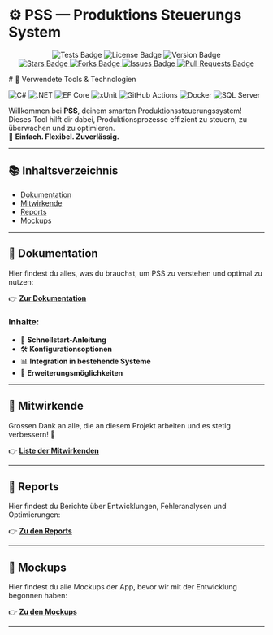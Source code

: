 # ⚙️ **PSS — Produktions Steuerungs System**

<p align="center">
    <!-- Other Badges -->
  <img src="https://github.com/Kush-Srigiri/PSS/actions/workflows/dotnet-test.yml/badge.svg" alt="Tests Badge"/>
  <img src="https://img.shields.io/badge/license-MIT-blue" alt="License Badge"/>
  <img src="https://img.shields.io/badge/version-1.0.0-brightgreen" alt="Version Badge"/>
  <br/>
  <!-- GitHub Badges -->
  <a href="https://github.com/Kush-Srigiri/PSS" target="_blank">
    <img src="https://img.shields.io/github/stars/Kush-Srigiri/PSS?style=normal" alt="Stars Badge"/>
  </a>
  <a href="https://github.com/Kush-Srigiri/PSS/network/members" target="_blank">
    <img src="https://img.shields.io/github/forks/Kush-Srigiri/PSS?style=normal" alt="Forks Badge"/>
  </a>
  <a href="https://github.com/Kush-Srigiri/PSS/issues" target="_blank">
    <img src="https://img.shields.io/github/issues/Kush-Srigiri/PSS" alt="Issues Badge"/>
  </a>
  <a href="https://github.com/Kush-Srigiri/PSS/pulls" target="_blank">
    <img src="https://img.shields.io/github/issues-pr/Kush-Srigiri/PSS" alt="Pull Requests Badge"/>
  </a>

  

</p>
# 🚀 Verwendete Tools & Technologien

![C#](https://img.shields.io/badge/-C%23-239120?style=for-the-badge&logo=c-sharp&logoColor=white) ![.NET](https://img.shields.io/badge/-.NET%208-512BD4?style=for-the-badge&logo=.net&logoColor=white) ![EF Core](https://img.shields.io/badge/-Entity%20Framework%20Core-512BD4?style=for-the-badge&logo=.net&logoColor=white) ![xUnit](https://img.shields.io/badge/-xUnit-2E8B57?style=for-the-badge) ![GitHub Actions](https://img.shields.io/badge/-GitHub%20Actions-2088FF?style=for-the-badge&logo=github-actions&logoColor=white) ![Docker](https://img.shields.io/badge/-Docker-2496ED?style=for-the-badge&logo=docker&logoColor=white) ![SQL Server](https://img.shields.io/badge/-SQL%20Server-CC2927?style=for-the-badge&logo=microsoftsqlserver&logoColor=white)
 


Willkommen bei **PSS**, deinem smarten Produktionssteuerungssystem!  
Dieses Tool hilft dir dabei, Produktionsprozesse effizient zu steuern, zu überwachen und zu optimieren.  
🔧 **Einfach. Flexibel. Zuverlässig.**

---

## 📚 Inhaltsverzeichnis

- [Dokumentation](#-dokumentation)
- [Mitwirkende](#-mitwirkende)
- [Reports](#-reports)
- [Mockups](#-mockups)

---

## 📖 Dokumentation

Hier findest du alles, was du brauchst, um PSS zu verstehen und optimal zu nutzen:

👉 [**Zur Dokumentation**](docs/README.md)

### Inhalte:

- 🚀 **Schnellstart-Anleitung**
- 🛠️ **Konfigurationsoptionen**
- 📊 **Integration in bestehende Systeme**
- 🧩 **Erweiterungsmöglichkeiten**

---

## 👥 Mitwirkende

Grossen Dank an alle, die an diesem Projekt arbeiten und es stetig verbessern! 🎉

👉 [**Liste der Mitwirkenden**](docs/CONTRIBUTING.md)

---

## 📝 Reports

Hier findest du Berichte über Entwicklungen, Fehleranalysen und Optimierungen:

👉 [**Zu den Reports**](docs/REPORTS.md)

---

## 📃 Mockups

Hier findest du alle Mockups der App, bevor wir mit der Entwicklung begonnen haben:

👉 [**Zu den Mockups**](docs/MOCKUPS.md)

---
